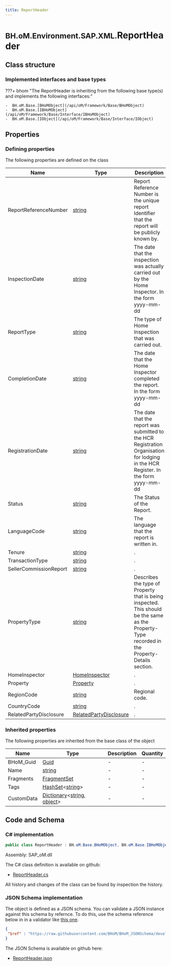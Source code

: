 ```yaml
---
title: ReportHeader
---
```


# <small>BH.oM.Environment.SAP.XML.</small>**ReportHeader**



## Class structure

### Implemented interfaces and base types

???+ bhom "The ReportHeader is inheriting from the following base type(s) and implements the following interfaces:"

    -  BH.oM.Base.[BHoMObject](/api/oM/Framework/Base/BHoMObject)
    -  BH.oM.Base.[IBHoMObject](/api/oM/Framework/Base/Interface/IBHoMObject)
    -  BH.oM.Base.[IObject](/api/oM/Framework/Base/Interface/IObject)


## Properties



### Defining properties

The following properties are defined on the class

| Name             | Type             | Description      | Quantity         |
|------------------|------------------|------------------|------------------|
| ReportReferenceNumber | [string](https://learn.microsoft.com/en-us/dotnet/api/System.String?view=netstandard-2.0) | Report Reference Number is the unique report Identifier that the report will be publicly known by. | - |
| InspectionDate | [string](https://learn.microsoft.com/en-us/dotnet/api/System.String?view=netstandard-2.0) | The date that the inspection was actually carried out by the Home Inspector. In the form yyyy-mm-dd | - |
| ReportType | [string](https://learn.microsoft.com/en-us/dotnet/api/System.String?view=netstandard-2.0) | The type of Home Inspection that was carried out. | - |
| CompletionDate | [string](https://learn.microsoft.com/en-us/dotnet/api/System.String?view=netstandard-2.0) | The date that the Home Inspector completed the report. In the form yyyy-mm-dd | - |
| RegistrationDate | [string](https://learn.microsoft.com/en-us/dotnet/api/System.String?view=netstandard-2.0) | The date that the report was submitted to the HCR Registration Organisation for lodging in the HCR Register. In the form yyyy-mm-dd | - |
| Status | [string](https://learn.microsoft.com/en-us/dotnet/api/System.String?view=netstandard-2.0) | The Status of the Report. | - |
| LanguageCode | [string](https://learn.microsoft.com/en-us/dotnet/api/System.String?view=netstandard-2.0) | The language that the report is written in. | - |
| Tenure | [string](https://learn.microsoft.com/en-us/dotnet/api/System.String?view=netstandard-2.0) | . | - |
| TransactionType | [string](https://learn.microsoft.com/en-us/dotnet/api/System.String?view=netstandard-2.0) | . | - |
| SellerCommissionReport | [string](https://learn.microsoft.com/en-us/dotnet/api/System.String?view=netstandard-2.0) | . | - |
| PropertyType | [string](https://learn.microsoft.com/en-us/dotnet/api/System.String?view=netstandard-2.0) | Describes the type of Property that is being inspected. This should be the same as the Property-Type recorded in the Property-Details section. | - |
| HomeInspector | [HomeInspector](/api/oM/Adapter/Environment/XML/HomeInspector) | . | - |
| Property | [Property](/api/oM/Adapter/Environment/XML/Property) | . | - |
| RegionCode | [string](https://learn.microsoft.com/en-us/dotnet/api/System.String?view=netstandard-2.0) | Regional code. | - |
| CountryCode | [string](https://learn.microsoft.com/en-us/dotnet/api/System.String?view=netstandard-2.0) | . | - |
| RelatedPartyDisclosure | [RelatedPartyDisclosure](/api/oM/Adapter/Environment/XML/RelatedPartyDisclosure) | . | - |


### Inherited properties
The following properties are inherited from the base class of the object

| Name             | Type             | Description      | Quantity         |
|------------------|------------------|------------------|------------------|
| BHoM_Guid | [Guid](https://learn.microsoft.com/en-us/dotnet/api/System.Guid?view=netstandard-2.0) | - | - |
| Name | [string](https://learn.microsoft.com/en-us/dotnet/api/System.String?view=netstandard-2.0) | - | - |
| Fragments | [FragmentSet](/api/oM/Framework/Base/FragmentSet) | - | - |
| Tags | [HashSet](https://learn.microsoft.com/en-us/dotnet/api/System.Collections.Generic.HashSet-1?view=netstandard-2.0)&lt;[string](https://learn.microsoft.com/en-us/dotnet/api/System.String?view=netstandard-2.0)&gt; | - | - |
| CustomData | [Dictionary](https://learn.microsoft.com/en-us/dotnet/api/System.Collections.Generic.Dictionary-2?view=netstandard-2.0)&lt;[string](https://learn.microsoft.com/en-us/dotnet/api/System.String?view=netstandard-2.0), [object](https://learn.microsoft.com/en-us/dotnet/api/System.Object?view=netstandard-2.0)&gt; | - | - |


## Code and Schema

### C# implementation

``` C# title="C#"
public class ReportHeader : BH.oM.Base.BHoMObject, BH.oM.Base.IBHoMObject, BH.oM.Base.IObject
```

Assembly: SAP_oM.dll

The C# class definition is available on github:

- [ReportHeader.cs](https://github.com/BHoM/SAP_Toolkit/blob/develop/SAP_oM/XML\ReportHeader.cs)

All history and changes of the class can be found by inspection the history.
### JSON Schema implementation

The object is defined as a JSON schema. You can validate a JSON instance against this schema by refernce. To do this, use the schema reference below in in a validator like [this one](https://www.jsonschemavalidator.net/).

``` json title="JSON Schema"
{
 "$ref" : "https://raw.githubusercontent.com/BHoM/BHoM_JSONSchema/develop/SAP_oM/SAP/XML/ReportHeader.json"
}
```

The JSON Schema is available on github here:

- [ReportHeader.json](https://github.com/BHoM/BHoM_JSONSchema/blob/develop/SAP_oM/SAP/XML/ReportHeader.json)
